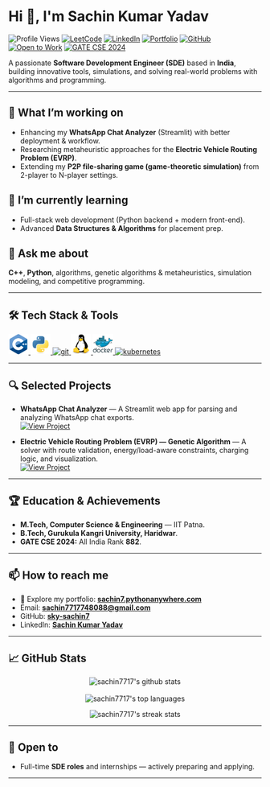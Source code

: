 # Hi 👋, I'm Sachin Kumar Yadav

![Profile Views](https://komarev.com/ghpvc/?username=sachin7717\&color=blue)
[![LeetCode](https://img.shields.io/badge/LeetCode-Profile-orange)](https://leetcode.com/u/sachin7717748088/)
[![LinkedIn](https://img.shields.io/badge/LinkedIn-Connect-blue)](https://www.linkedin.com/in/sachin-kumar-yadav-698b97201)
[![Portfolio](https://img.shields.io/badge/Portfolio-sachin7.pythonanywhere.com-brightgreen)](https://sachin7.pythonanywhere.com/)
[![GitHub](https://img.shields.io/badge/GitHub-sachin-black)](https://github.com/sky-sachin7)
[![Open to Work](https://img.shields.io/badge/Open%20To-Opportunities-red)](mailto:sachin7717748088@gmail.com)
[![GATE CSE 2024](https://img.shields.io/badge/GATE%20CSE%202024-AIR%20882-yellow)]()

A passionate **Software Development Engineer (SDE)** based in **India**, building innovative tools, simulations, and solving real-world problems with algorithms and programming.

---

## 🔭 What I’m working on

* Enhancing my **WhatsApp Chat Analyzer** (Streamlit) with better deployment & workflow.
* Researching metaheuristic approaches for the **Electric Vehicle Routing Problem (EVRP)**.
* Extending my **P2P file-sharing game (game-theoretic simulation)** from 2-player to N-player settings.

## 🌱 I’m currently learning

* Full-stack web development (Python backend + modern front-end).
* Advanced **Data Structures & Algorithms** for placement prep.

## 💬 Ask me about

**C++**, **Python**, algorithms, genetic algorithms & metaheuristics, simulation modeling, and competitive programming.

---

## 🛠️ Tech Stack & Tools

<p align="left"> 
  <a href="https://www.w3schools.com/cpp/" target="_blank"> <img src="https://raw.githubusercontent.com/devicons/devicon/master/icons/cplusplus/cplusplus-original.svg" alt="cplusplus" width="40" height="40"/> </a>
  <a href="https://www.python.org" target="_blank"> <img src="https://raw.githubusercontent.com/devicons/devicon/master/icons/python/python-original.svg" alt="python" width="40" height="40"/> </a>
  <a href="https://git-scm.com/" target="_blank"> <img src="https://www.vectorlogo.zone/logos/git-scm/git-scm-icon.svg" alt="git" width="40" height="40"/> </a>
  <a href="https://www.linux.org/" target="_blank"> <img src="https://raw.githubusercontent.com/devicons/devicon/master/icons/linux/linux-original.svg" alt="linux" width="40" height="40"/> </a>
  <a href="https://www.docker.com/" target="_blank"> <img src="https://raw.githubusercontent.com/devicons/devicon/master/icons/docker/docker-original-wordmark.svg" alt="docker" width="40" height="40"/> </a>
  <a href="https://kubernetes.io" target="_blank"> <img src="https://www.vectorlogo.zone/logos/kubernetes/kubernetes-icon.svg" alt="kubernetes" width="40" height="40"/> </a>
</p>

---

## 🔍 Selected Projects

* **WhatsApp Chat Analyzer** — A Streamlit web app for parsing and analyzing WhatsApp chat exports. <br>
  [![View Project](https://img.shields.io/badge/View-Project-blue)](https://github.com/sky-sachin7/whatsapp_chat)

* **Electric Vehicle Routing Problem (EVRP) — Genetic Algorithm** — A solver with route validation, energy/load-aware constraints, charging logic, and visualization. <br>
  [![View Project](https://img.shields.io/badge/View-Project-blue)](https://github.com/sky-sachin7/EVRP)

---

## 🏆 Education & Achievements

* **M.Tech, Computer Science & Engineering** — IIT Patna.
* **B.Tech, Gurukula Kangri University, Haridwar**.
* **GATE CSE 2024:** All India Rank **882**.

---

## 📫 How to reach me

* 📄 Explore my portfolio: **[sachin7.pythonanywhere.com](https://sachin7.pythonanywhere.com/)**
* Email: **[sachin7717748088@gmail.com](mailto:sachin7717748088@gmail.com)**
* GitHub: **[sky-sachin7](https://github.com/sky-sachin7)**
* LinkedIn: **[Sachin Kumar Yadav](https://www.linkedin.com/in/sachin-kumar-yadav-698b97201)**

---

## 📈 GitHub Stats

<p align="center">
  <img src="https://github-readme-stats.vercel.app/api?username=sachin7717&show_icons=true&locale=en&theme=dark" alt="sachin7717's github stats" />
  <br><br>
  <img src="https://github-readme-stats.vercel.app/api/top-langs?username=sachin7717&show_icons=true&locale=en&layout=compact&theme=dark" alt="sachin7717's top languages" />
</p>

<p align="center">
  <img src="https://github-readme-streak-stats.herokuapp.com/?user=sachin7717&theme=dark" alt="sachin7717's streak stats" />
</p>

---

## 📌 Open to

* Full-time **SDE roles** and internships — actively preparing and applying.

---
